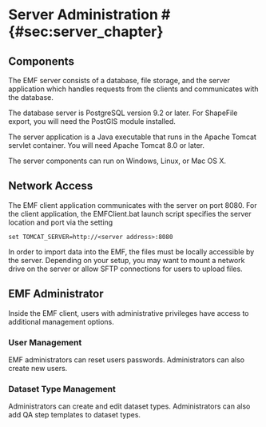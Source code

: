 # Server Administration # {#sec:server_chapter}

## Components ##

The EMF server consists of a database, file storage, and the server application which handles requests from the clients and communicates with the database.

The database server is PostgreSQL version 9.2 or later. For ShapeFile export, you will need the PostGIS module installed.

The server application is a Java executable that runs in the Apache Tomcat servlet container. You will need Apache Tomcat 8.0 or later.

The server components can run on Windows, Linux, or Mac OS X.

## Network Access ##

The EMF client application communicates with the server on port 8080. For the client application, the EMFClient.bat launch script specifies the server location and port via the setting

`set TOMCAT_SERVER=http://<server address>:8080`

In order to import data into the EMF, the files must be locally accessible by the server. Depending on your setup, you may want to mount a network drive on the server or allow SFTP connections for users to upload files.

## EMF Administrator ##

Inside the EMF client, users with administrative privileges have access to additional management options.

### User Management ###

EMF administrators can reset users passwords. Administrators can also create new users.

### Dataset Type Management ###

Administrators can create and edit dataset types. Administrators can also add QA step templates to dataset types.
